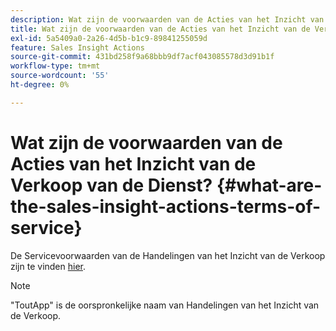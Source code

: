 ```yaml
---
description: Wat zijn de voorwaarden van de Acties van het Inzicht van de Verkoop van de Dienst? - Marketo Docs - Productdocumentatie
title: Wat zijn de voorwaarden van de Acties van het Inzicht van de Verkoop van de Dienst?
exl-id: 5a5409a0-2a26-4d5b-b1c9-89841255059d
feature: Sales Insight Actions
source-git-commit: 431bd258f9a68bbb9df7acf043085578d3d91b1f
workflow-type: tm+mt
source-wordcount: '55'
ht-degree: 0%

---
```


# Wat zijn de voorwaarden van de Acties van het Inzicht van de Verkoop van de Dienst? {#what-are-the-sales-insight-actions-terms-of-service}

De Servicevoorwaarden van de Handelingen van het Inzicht van de Verkoop zijn te vinden [hier](https://documents.marketo.com/toutapp/terms).

>[!NOTE]
>
>&quot;ToutApp&quot; is de oorspronkelijke naam van Handelingen van het Inzicht van de Verkoop.
